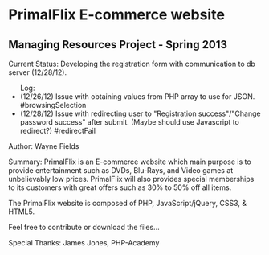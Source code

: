 PrimalFlix E-commerce website
==============================

Managing Resources Project - Spring 2013
----------------------------------------

Current Status: Developing the registration form with communication to db server (12/28/12).

<ul>Log:
<li>(12/26/12) Issue with obtaining values from PHP array to use for JSON. #browsingSelection</li>
<li>(12/28/12) Issue with redirecting user to "Registration success"/"Change password success" after submit. (Maybe should use Javascript to redirect?) #redirectFail</li>
</ul>

Author: Wayne Fields

Summary: PrimalFlix is an E-commerce website which main purpose is to provide entertainment such as DVDs, Blu-Rays, and Video games at unbelievably low prices.
 PrimalFlix will also provides special memberships to its customers with great offers such as 30% to 50% off all items. 

The PrimalFlix website is composed of PHP, JavaScript/jQuery, CSS3, & HTML5.

Feel free to contribute or download the files...

Special Thanks: James Jones, PHP-Academy